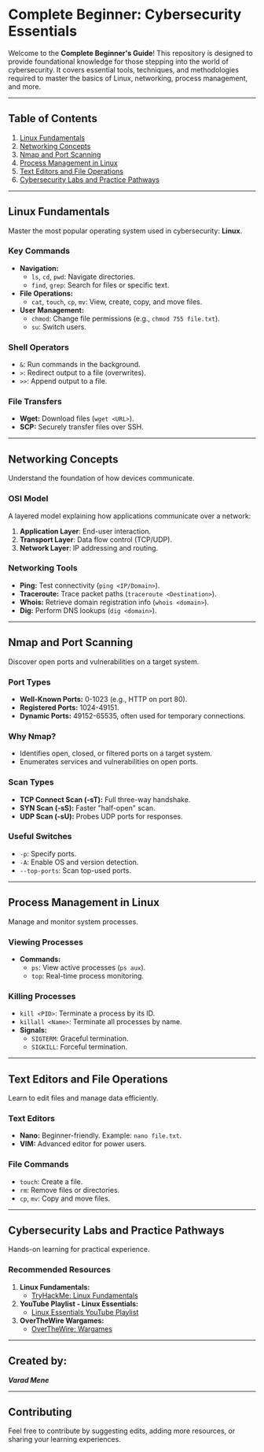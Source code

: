 # **Complete Beginner: Cybersecurity Essentials**

Welcome to the **Complete Beginner's Guide**! This repository is designed to provide foundational knowledge for those stepping into the world of cybersecurity. It covers essential tools, techniques, and methodologies required to master the basics of Linux, networking, process management, and more.

---

## **Table of Contents**

1. [Linux Fundamentals](#linux-fundamentals)  
2. [Networking Concepts](#networking-concepts)  
3. [Nmap and Port Scanning](#nmap-and-port-scanning)  
4. [Process Management in Linux](#process-management-in-linux)  
5. [Text Editors and File Operations](#text-editors-and-file-operations)  
6. [Cybersecurity Labs and Practice Pathways](#cybersecurity-labs-and-practice-pathways)  

---

## **Linux Fundamentals**

Master the most popular operating system used in cybersecurity: **Linux**.

### **Key Commands**
- **Navigation:**
  - `ls`, `cd`, `pwd`: Navigate directories.
  - `find`, `grep`: Search for files or specific text.
- **File Operations:**
  - `cat`, `touch`, `cp`, `mv`: View, create, copy, and move files.
- **User Management:**
  - `chmod`: Change file permissions (e.g., `chmod 755 file.txt`).
  - `su`: Switch users.

### **Shell Operators**
- `&`: Run commands in the background.  
- `>`: Redirect output to a file (overwrites).  
- `>>`: Append output to a file.

### **File Transfers**
- **Wget:** Download files (`wget <URL>`).  
- **SCP:** Securely transfer files over SSH.

---

## **Networking Concepts**

Understand the foundation of how devices communicate.

### **OSI Model**

A layered model explaining how applications communicate over a network:  
1. **Application Layer**: End-user interaction.  
2. **Transport Layer**: Data flow control (TCP/UDP).  
3. **Network Layer**: IP addressing and routing.

### **Networking Tools**
- **Ping:** Test connectivity (`ping <IP/Domain>`).  
- **Traceroute:** Trace packet paths (`traceroute <Destination>`).  
- **Whois:** Retrieve domain registration info (`whois <domain>`).  
- **Dig:** Perform DNS lookups (`dig <domain>`).

---

## **Nmap and Port Scanning**

Discover open ports and vulnerabilities on a target system.

### **Port Types**
- **Well-Known Ports:** 0-1023 (e.g., HTTP on port 80).  
- **Registered Ports:** 1024-49151.  
- **Dynamic Ports:** 49152-65535, often used for temporary connections.

### **Why Nmap?**
- Identifies open, closed, or filtered ports on a target system.
- Enumerates services and vulnerabilities on open ports.

### **Scan Types**
- **TCP Connect Scan (-sT):** Full three-way handshake.  
- **SYN Scan (-sS):** Faster "half-open" scan.  
- **UDP Scan (-sU):** Probes UDP ports for responses.

### **Useful Switches**
- `-p`: Specify ports.  
- `-A`: Enable OS and version detection.  
- `--top-ports`: Scan top-used ports.

---

## **Process Management in Linux**

Manage and monitor system processes.

### **Viewing Processes**
- **Commands:**
  - `ps`: View active processes (`ps aux`).  
  - `top`: Real-time process monitoring.

### **Killing Processes**
- `kill <PID>`: Terminate a process by its ID.  
- `killall <Name>`: Terminate all processes by name.  
- **Signals:**
  - `SIGTERM`: Graceful termination.  
  - `SIGKILL`: Forceful termination.

---

## **Text Editors and File Operations**

Learn to edit files and manage data efficiently.

### **Text Editors**
- **Nano:** Beginner-friendly. Example: `nano file.txt`.  
- **VIM:** Advanced editor for power users.

### **File Commands**
- `touch`: Create a file.  
- `rm`: Remove files or directories.  
- `cp`, `mv`: Copy and move files.

---

## **Cybersecurity Labs and Practice Pathways**

Hands-on learning for practical experience.

### **Recommended Resources**
1. **Linux Fundamentals:**  
   - [TryHackMe: Linux Fundamentals](https://tryhackme.com/module/linux-fundamentals)  
2. **YouTube Playlist - Linux Essentials:**  
   - [Linux Essentials YouTube Playlist](https://www.youtube.com/watch?v=Byx4sgLR88E&list=PL0tP8lerTbX1m-Z1Dj7M-k-PuKDNJkRul)  
3. **OverTheWire Wargames:**  
   - [OverTheWire: Wargames](https://overthewire.org/wargames/)

---

## **Created by:**
***Varad Mene***

---

## **Contributing**

Feel free to contribute by suggesting edits, adding more resources, or sharing your learning experiences.

